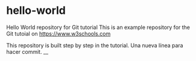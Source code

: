 # hello-world
Hello World repository for Git tutorial
This is an example repository for the Git tutoial on https://www.w3schools.com

This repository is built step by step in the tutorial.
Una nueva línea para hacer commit.
__
